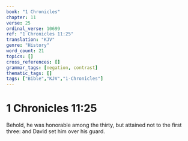 ```yaml
---
book: "1 Chronicles"
chapter: 11
verse: 25
ordinal_verse: 10699
ref: "1 Chronicles 11:25"
translation: "KJV"
genre: "History"
word_count: 21
topics: []
cross_references: []
grammar_tags: [negation, contrast]
thematic_tags: []
tags: ["Bible","KJV","1-Chronicles"]
---
```


# 1 Chronicles 11:25

Behold, he was honorable among the thirty, but attained not to the first three: and David set him over his guard.
